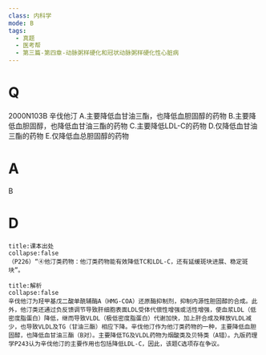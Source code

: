 ```yaml
---
class: 内科学
mode: B
tags:
  - 真题
  - 医考帮
  - 第三篇-第四章-动脉粥样硬化和冠状动脉粥样硬化性心脏病
---
```


# Q
2000N103B 辛伐他汀
A.主要降低血甘油三酯，也降低血胆固醇的药物
B.主要降低血胆固醇，也降低血甘油三酯的药物
C.主要降低LDL-C的药物
D.仅降低血甘油三酯的药物
E.仅降低血总胆固醇的药物

# A
B
# D
```ad-note
title:课本出处
collapse:false
（P226）“④他汀类药物：他汀类药物能有效降低TC和LDL-C，还有延缓斑块进展、稳定斑块”。
```

```ad-summary
title:解析
collapse:false
辛伐他汀为羟甲基戊二酸单酰辅酶A（HMG-COA）还原酶抑制剂，抑制内源性胆固醇的合成。此外，他汀类还通过负反馈调节导致肝细胞表面LDL受体代偿性增强或活性增强，使血浆LDL（低密度脂蛋白）降低，继而导致VLDL（极低密度脂蛋白）代谢加快，加上肝合成及释放VLDL减少，也导致VLDL及TG（甘油三酯）相应下降。辛伐他汀作为他汀类药物的一种，主要降低血胆固醇，也降低血甘油三酯（B对）。主要降低TG及VLDL药物为烟酸类及贝特类（A错）。九版药理学P243认为辛伐他汀的主要作用也包括降低LDL-C，因此，该题C选项存在争议。
```

